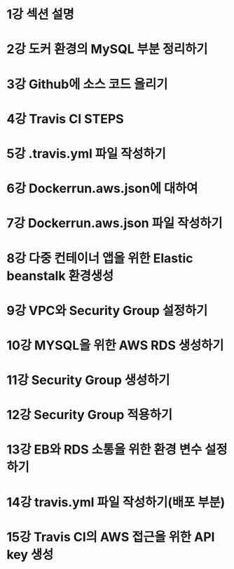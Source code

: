 # 1강 섹션 설명

# 2강 도커 환경의 MySQL 부분 정리하기

# 3강 Github에 소스 코드 올리기

# 4강 Travis CI STEPS

# 5강 .travis.yml 파일 작성하기

# 6강 Dockerrun.aws.json에 대하여

# 7강 Dockerrun.aws.json 파일 작성하기

# 8강 다중 컨테이너 앱을 위한 Elastic beanstalk 환경생성

# 9강 VPC와 Security Group 설정하기

# 10강 MYSQL을 위한 AWS RDS 생성하기

# 11강 Security Group 생성하기

# 12강 Security Group 적용하기

# 13강 EB와 RDS 소통을 위한 환경 변수 설정하기

# 14강 travis.yml 파일 작성하기(배포 부분)

# 15강 Travis CI의 AWS 접근을 위한 API key 생성
